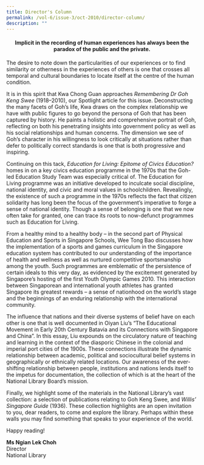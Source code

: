 ```yaml
---
title: Director's Column
permalink: /vol-6/issue-3/oct-2010/director-column/
description: ""
---
```

#### <center>Implicit in the recording of human experiences has always been the paradox of the public and the private.</center>
 
The desire to note down the particularities of our experiences or to find similarity or otherness in the experiences of others is one that crosses all temporal and cultural boundaries to locate itself at the centre of the human condition.

It is in this spirit that Kwa Chong Guan approaches *Remembering Dr Goh Keng Swee* (1918–2010), our Spotlight article for this issue. Deconstructing the many facets of Goh’s life, Kwa draws on the complex relationship we have with public figures to go beyond the persona of Goh that has been captured by history. He paints a holistic and comprehensive portrait of Goh, reflecting on both his penetrating insights into government policy as well as his social relationships and human concerns. The dimension we see of Goh’s character in his willingness to look critically at situations rather than defer to politically correct standards is one that is both progressive and inspiring.

Continuing on this tack, *Education for Living: Epitome of Civics Education?* homes in on a key civics education programme in the 1970s that the Goh-led Education Study Team was especially critical of. The Education for Living programme was an initiative developed to inculcate social discipline, national identity, and civic and moral values in schoolchildren. Revealingly, the existence of such a programme in the 1970s reflects the fact that citizen solidarity has long been the focus of the government’s imperative to forge a sense of national identity. Though a sense of belonging is one that we now often take for granted, one can trace its roots to now-defunct programmes such as Education for Living.

From a healthy mind to a healthy body – in the second part of Physical Education and Sports in Singapore Schools, Wee Tong Bao discusses how the implementation of a sports and games curriculum in the Singapore education system has contributed to our understanding of the importance of health and wellness as well as nurtured competitive sportsmanship among the youth. Such programmes are emblematic of the persistence of certain ideals to this very day, as evidenced by the excitement generated by Singapore’s hosting of the first Youth Olympic Games 2010. This interaction between Singaporean and international youth athletes has granted Singapore its greatest rewards – a sense of nationhood on the world’s stage and the beginnings of an enduring relationship with the international community.

The influence that nations and their diverse systems of belief have on each other is one that is well documented in Oiyan Liu’s “The Educational Movement in Early 20th Century Batavia and its Connections with Singapore and China”. In this essay, Liu expounds on the circulatory nature of teaching and learning in the context of the diasporic Chinese in the colonial and imperial port cities of the 1900s. These connections illustrate the dynamic relationship between academic, political and sociocultural belief systems in geographically or ethnically related locations. Our awareness of the ever-shifting relationship between people, institutions and nations lends itself to the impetus for documentation, the collection of which is at the heart of the National Library Board’s mission.

Finally, we highlight some of the materials in the National Library’s vast collection: a selection of publications relating to Goh Keng Swee, and *Willis’ Singapore Guide* (1936). These collection highlights are an open invitation to you, dear readers, to come and explore the library. Perhaps within these walls you may find something that speaks to your experience of the world.

Happy reading!


<b>Ms Ngian Lek Choh</b><br> Director<br> National Library